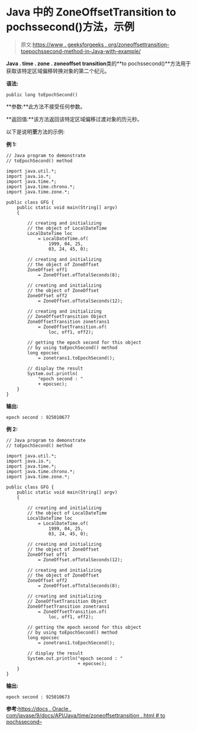 # Java 中的 ZoneOffsetTransition to pochssecond()方法，示例

> 原文:[https://www . geeksforgeeks . org/zoneoffsettransition-toepochssecond-method-in-Java-with-example/](https://www.geeksforgeeks.org/zoneoffsettransition-toepochsecond-method-in-java-with-example/)

**Java . time . zone . zoneoffset transition**类的**to pochssecond()**方法用于获取该特定区域偏移转换对象的第二个纪元。

**语法:**

```
public long toEpochSecond()
```

**参数:**此方法不接受任何参数。

**返回值:**该方法返回该特定区域偏移过渡对象的历元秒。

以下是说明**至**方法的示例:

**例 1:**

```
// Java program to demonstrate
// toEpochSecond() method

import java.util.*;
import java.io.*;
import java.time.*;
import java.time.chrono.*;
import java.time.zone.*;

public class GFG {
    public static void main(String[] argv)
    {

        // creating and initializing
        // the object of LocalDateTime
        LocalDateTime loc
            = LocalDateTime.of(
                1999, 04, 25,
                03, 24, 45, 0);

        // creating and initializing
        // the object of ZoneOffset
        ZoneOffset off1
            = ZoneOffset.ofTotalSeconds(8);

        // creating and initializing
        // the object of ZoneOffset
        ZoneOffset off2
            = ZoneOffset.ofTotalSeconds(12);

        // creating and initializing
        // ZoneOffsetTransition Object
        ZoneOffsetTransition zonetrans1
            = ZoneOffsetTransition.of(
                loc, off1, off2);

        // getting the epoch second for this object
        // by using toEpochSecond() method
        long epocsec
            = zonetrans1.toEpochSecond();

        // display the result
        System.out.println(
            "epoch second : "
            + epocsec);
    }
}
```

**输出:**

```
epoch second : 925010677

```

**例 2:**

```
// Java program to demonstrate
// toEpochSecond() method

import java.util.*;
import java.io.*;
import java.time.*;
import java.time.chrono.*;
import java.time.zone.*;

public class GFG {
    public static void main(String[] argv)
    {

        // creating and initializing
        // the object of LocalDateTime
        LocalDateTime loc
            = LocalDateTime.of(
                1999, 04, 25,
                03, 24, 45, 0);

        // creating and initializing
        // the object of ZoneOffset
        ZoneOffset off1
            = ZoneOffset.ofTotalSeconds(12);

        // creating and initializing
        // the object of ZoneOffset
        ZoneOffset off2
            = ZoneOffset.ofTotalSeconds(8);

        // creating and initializing
        // ZoneOffsetTransition Object
        ZoneOffsetTransition zonetrans1
            = ZoneOffsetTransition.of(
                loc, off1, off2);

        // getting the epoch second for this object
        // by using toEpochSecond() method
        long epocsec
            = zonetrans1.toEpochSecond();

        // display the result
        System.out.println("epoch second : "
                           + epocsec);
    }
}
```

**输出:**

```
epoch second : 925010673

```

**参考:**[https://docs . Oracle . com/javase/9/docs/API/Java/time/zoneoffsettransition . html # to pochssecond–](https://docs.oracle.com/javase/9/docs/api/java/time/zone/ZoneOffsetTransition.html#toEpochSecond--)